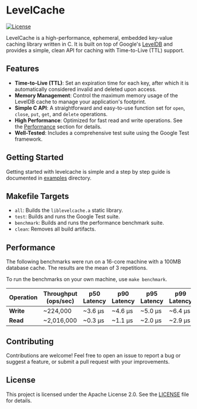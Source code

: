 # LevelCache

[![License](https://img.shields.io/badge/License-Apache_2.0-blue.svg)](https://opensource.org/licenses/Apache-2.0)

LevelCache is a high-performance, ephemeral, embedded key-value caching library written in C. It is built on top of Google's [LevelDB](https://github.com/google/leveldb) and provides a simple, clean API for caching with Time-to-Live (TTL) support.

## Features

- **Time-to-Live (TTL)**: Set an expiration time for each key, after which it is automatically considered invalid and deleted upon access.
- **Memory Management**: Control the maximum memory usage of the LevelDB cache to manage your application's footprint.
- **Simple C API**: A straightforward and easy-to-use function set for `open`, `close`, `put`, `get`, and `delete` operations.
- **High Performance**: Optimized for fast read and write operations. See the [Performance](#performance) section for details.
- **Well-Tested**: Includes a comprehensive test suite using the Google Test framework.

## Getting Started

Getting started with levelcache is simple and a step by step guide is documented in [examples](examples) directory.

## Makefile Targets

- `all`: Builds the `liblevelcache.a` static library.
- `test`: Builds and runs the Google Test suite.
- `benchmark`: Builds and runs the performance benchmark suite.
- `clean`: Removes all build artifacts.

## Performance

The following benchmarks were run on a 16-core machine with a 100MB database cache. The results are the mean of 3 repetitions.

To run the benchmarks on your own machine, use `make benchmark`.

| Operation | Throughput (ops/sec) | p50 Latency | p90 Latency | p95 Latency | p99 Latency |
|-----------|------------------------|-------------|-------------|-------------|-------------|
| **Write** | ~224,000               | ~3.6 µs     | ~4.6 µs     | ~5.0 µs     | ~6.4 µs     |
| **Read**  | ~2,016,000             | ~0.3 µs     | ~1.1 µs     | ~2.0 µs     | ~2.9 µs     |

## Contributing

Contributions are welcome! Feel free to open an issue to report a bug or suggest a feature, or submit a pull request with your improvements.

## License

This project is licensed under the Apache License 2.0. See the [LICENSE](LICENSE) file for details.